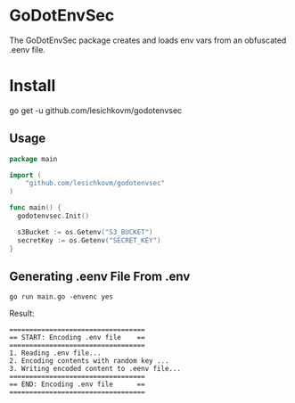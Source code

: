 # GoDotEnvSec

The GoDotEnvSec package creates and loads env vars from an obfuscated .eenv file.

# Install

go get -u github.com/lesichkovm/godotenvsec

## Usage

```go
package main

import (
    "github.com/lesichkovm/godotenvsec"
)

func main() {
  godotenvsec.Init()

  s3Bucket := os.Getenv("S3_BUCKET")
  secretKey := os.Getenv("SECRET_KEY")
}

```

## Generating .eenv File From .env
```
go run main.go -envenc yes
```

Result:
```
==================================
== START: Encoding .env file    ==
==================================
1. Reading .env file...
2. Encoding contents with random key ...
3. Writing encoded content to .eenv file...
==================================
== END: Encoding .env file      ==
==================================
```
